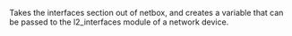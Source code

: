 Takes the interfaces section out of netbox, and creates a variable that
can be passed to the l2_interfaces module of a network device.
